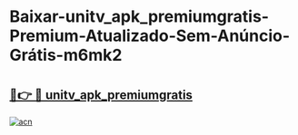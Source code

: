 # Baixar-unitv_apk_premiumgratis-Premium-Atualizado-Sem-Anúncio-Grátis-m6mk2

# <h2><a href="https://04bwsy.esa.edu.pl?src=unitv_apk_premiumgratis&ref=m6mk2">🔗👉 🔴 unitv_apk_premiumgratis</a></h2>

[![acn](https://github.com/user-attachments/assets/0f9c940e-d8b0-45ae-aac7-cd30a18b3e1c)](https://04bwsy.esa.edu.pl?src=unitv_apk_premiumgratis&ref=m6mk2)

